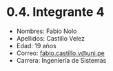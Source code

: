 # 0.4. Integrante 4

- Nombres: Fabio Nolo
- Apellidos: Castillo Velez
- Edad: 19 años
- Correo: fabio.castillo.v@uni.pe
- Carrera: Ingeniería de Sistemas
